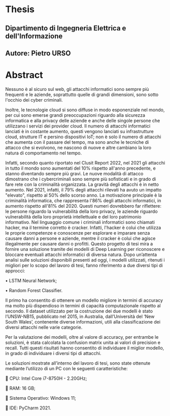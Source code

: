 ﻿# Thesis
 
 ## Dipartimento di Ingegneria Elettrica e dell'Informazione
 
 ## Autore: Pietro URSO
 
 
 # Abstract
 
Nessuno è al sicuro sul web, gli attacchi informatici sono sempre più frequenti e le aziende, soprattutto quelle di grandi dimensioni, sono sotto l'occhio dei cyber criminali. 

Inoltre, le tecnologie cloud si sono diffuse in modo esponenziale nel mondo, per cui sono emerse grandi preoccupazioni riguardo alla sicurezza informatica e alla privacy delle aziende e anche delle singole persone che utilizzano i servizi dei provider cloud. Il numero di attacchi informatici lanciati è in costante aumento, questi vengono lanciati su infrastrutture cloud, strutture IT e persino dispositivi IoT; non è solo il numero di attacchi che aumenta con il passare del tempo, ma sono anche le tecniche di attacco che si evolvono, ne nascono di nuove e altre cambiano la loro natura di comportamento nel tempo. 

Infatti, secondo quanto riportato nel Clusit Report 2022, nel 2021 gli attacchi in tutto il mondo sono aumentati del 10% rispetto all'anno precedente, e stanno diventando sempre più gravi. Le nuove modalità di attacco dimostrano che i cybercriminali sono sempre più sofisticati e in grado di fare rete con la criminalità organizzata. La gravità degli attacchi è in netto aumento. Nel 2021, infatti, il 79% degli attacchi rilevati ha avuto un impatto "elevato", rispetto al 50% dello scorso anno. La motivazione principale è la criminalità informatica, che rappresenta l'86% degli attacchi informatici, in aumento rispetto all'81% del 2020. Questi numeri dovrebbero far riflettere: le persone riguardo la vulnerabilità della loro privacy, le aziende riguardo vulnerabilità della loro proprietà intellettuale e del loro patrimonio informativo. 
Nel linguaggio comune i criminali informatici sono chiamati hacker, ma il termine corretto è cracker. Infatti, l'hacker è colui che utilizza le proprie competenze e conoscenze per esplorare e imparare senza causare danni a persone e aziende, mentre il cracker è colui che agisce illegalmente per causare danni o profitti. 
Questo progetto di tesi mira a fornire una soluzione tramite dei modelli di Deep Learning per riconoscere e bloccare eventuali attacchi informatici di diversa natura. Dopo un’attenta analisi sulle soluzioni disponibili presenti ad oggi, i modelli utilizzati, ritenuti i migliori per lo scopo del lavoro di tesi, fanno riferimento a due diversi tipi di approcci:

  •	LSTM Neural Network;
  
  •	Random Forest Classifier. 

Il primo ha consentito di ottenere un modello migliore in termini di accuracy ma molto più dispendioso in termini di capacità computazionale rispetto al secondo. 
Il dataset utilizzato per la costruzione dei due modelli è stato l’UNSW-NB15, pubblicato nel 2015, in Australia, dall’Università del ‘New South Wales’, contenente diverse informazioni, utili alla classificazione dei diversi attacchi nelle varie categorie.

Per la valutazione dei modelli, oltre al valore di accuracy, per entrambe le soluzioni, è stata calcolata la confusion matrix unita ai valori di precision e recall. Tutti questi risultati hanno consentito di individuare il miglior modello, in grado di individuare i diversi tipi di attacchi.

Le soluzioni mostrate all’interno del lavoro di tesi, sono state ottenute mediante l’utilizzo di un PC con le seguenti caratteristiche:

  	CPU: Intel Core i7-8750H - 2.20GHz;   
  
  	RAM: 16 GB;  
  
  	Sistema Operativo: Windows 11; 
  
  	IDE: PyCharm 2021.
